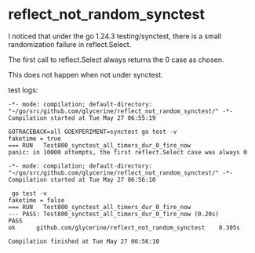 reflect_not_random_synctest
===========================

I noticed that under the go 1.24.3 
testing/synctest, there is a small
randomization failure in reflect.Select.

The first call to reflect.Select always 
returns the 0 case as chosen.

This does not happen when not under synctest.

test logs:

~~~
-*- mode: compilation; default-directory: "~/go/src/github.com/glycerine/reflect_not_random_synctest/" -*-
Compilation started at Tue May 27 06:55:19

GOTRACEBACK=all GOEXPERIMENT=synctest go test -v
faketime = true
=== RUN   Test800_synctest_all_timers_dur_0_fire_now
panic: in 10000 attempts, the first reflect.Select case was always 0
~~~

~~~
-*- mode: compilation; default-directory: "~/go/src/github.com/glycerine/reflect_not_random_synctest/" -*-
Compilation started at Tue May 27 06:56:10

 go test -v
faketime = false
=== RUN   Test800_synctest_all_timers_dur_0_fire_now
--- PASS: Test800_synctest_all_timers_dur_0_fire_now (0.20s)
PASS
ok  	github.com/glycerine/reflect_not_random_synctest	0.305s

Compilation finished at Tue May 27 06:56:10
~~~
